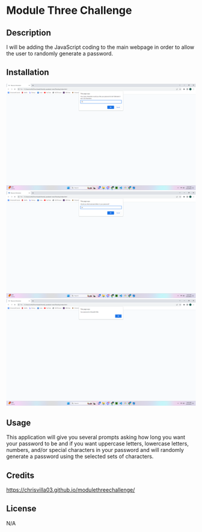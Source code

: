 # Module Three Challenge

## Description

I will be adding the JavaScript coding to the main webpage in order to allow the user to randomly generate a password.

## Installation

![Alt text](<Screenshot (279).png>)
![Alt text](<Screenshot (280).png>)
![Alt text](<Screenshot (281).png>)

## Usage

This application will give you several prompts asking how long you want your password to be and if you want uppercase letters, lowercase letters, numbers, and/or special characters in your password and will randomly generate a password using the selected sets of characters.

## Credits

https://chrisvilla03.github.io/modulethreechallenge/

## License

N/A



